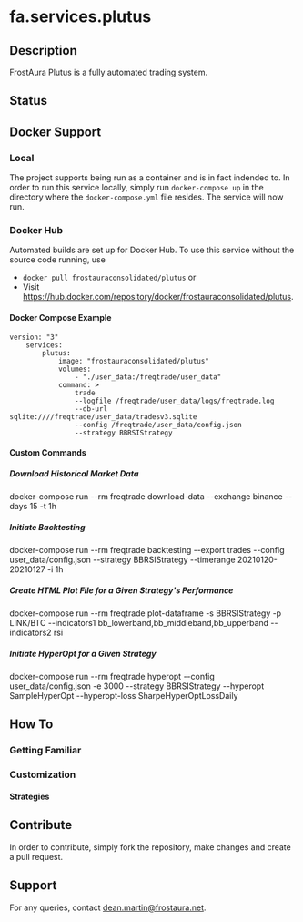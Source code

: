# fa.services.plutus
## Description
FrostAura Plutus is a fully automated trading system.
## Status

## Docker Support
### Local
The project supports being run as a container and is in fact indended to. In order to run this service locally, simply run `docker-compose up` in the directory where the `docker-compose.yml` file resides. The service will now run.
### Docker Hub
Automated builds are set up for Docker Hub. To use this service without the source code running, use
- `docker pull frostauraconsolidated/plutus` or 
- Visit https://hub.docker.com/repository/docker/frostauraconsolidated/plutus.
#### Docker Compose Example
    version: "3"
        services:
            plutus:
                image: "frostauraconsolidated/plutus"
                volumes:
                    - "./user_data:/freqtrade/user_data"
                command: >
                    trade
                    --logfile /freqtrade/user_data/logs/freqtrade.log
                    --db-url sqlite:////freqtrade/user_data/tradesv3.sqlite
                    --config /freqtrade/user_data/config.json
                    --strategy BBRSIStrategy
#### Custom Commands
##### Download Historical Market Data
docker-compose run --rm freqtrade download-data --exchange binance --days 15 -t 1h
##### Initiate Backtesting
docker-compose run --rm freqtrade backtesting --export trades --config user_data/config.json --strategy BBRSIStrategy --timerange 20210120-20210127 -i 1h
##### Create HTML Plot File for a Given Strategy's Performance
docker-compose run --rm freqtrade plot-dataframe -s BBRSIStrategy -p LINK/BTC --indicators1 bb_lowerband,bb_middleband,bb_upperband --indicators2 rsi
##### Initiate HyperOpt for a Given Strategy
docker-compose run --rm freqtrade hyperopt --config user_data/config.json -e 3000 --strategy BBRSIStrategy --hyperopt SampleHyperOpt --hyperopt-loss SharpeHyperOptLossDaily

## How To
### Getting Familiar

### Customization

#### Strategies

## Contribute
In order to contribute, simply fork the repository, make changes and create a pull request.

## Support
For any queries, contact dean.martin@frostaura.net.
